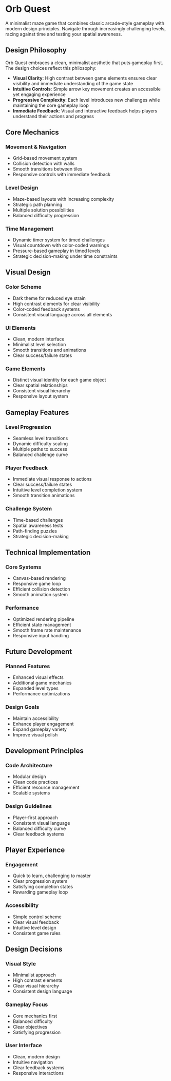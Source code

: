 # Orb Quest

A minimalist maze game that combines classic arcade-style gameplay with modern design principles. Navigate through increasingly challenging levels, racing against time and testing your spatial awareness.

## Design Philosophy

Orb Quest embraces a clean, minimalist aesthetic that puts gameplay first. The design choices reflect this philosophy:

- **Visual Clarity**: High contrast between game elements ensures clear visibility and immediate understanding of the game state
- **Intuitive Controls**: Simple arrow key movement creates an accessible yet engaging experience
- **Progressive Complexity**: Each level introduces new challenges while maintaining the core gameplay loop
- **Immediate Feedback**: Visual and interactive feedback helps players understand their actions and progress

## Core Mechanics

### Movement & Navigation
- Grid-based movement system
- Collision detection with walls
- Smooth transitions between tiles
- Responsive controls with immediate feedback

### Level Design
- Maze-based layouts with increasing complexity
- Strategic path planning
- Multiple solution possibilities
- Balanced difficulty progression

### Time Management
- Dynamic timer system for timed challenges
- Visual countdown with color-coded warnings
- Pressure-based gameplay in timed levels
- Strategic decision-making under time constraints

## Visual Design

### Color Scheme
- Dark theme for reduced eye strain
- High contrast elements for clear visibility
- Color-coded feedback systems
- Consistent visual language across all elements

### UI Elements
- Clean, modern interface
- Minimalist level selection
- Smooth transitions and animations
- Clear success/failure states

### Game Elements
- Distinct visual identity for each game object
- Clear spatial relationships
- Consistent visual hierarchy
- Responsive layout system

## Gameplay Features

### Level Progression
- Seamless level transitions
- Dynamic difficulty scaling
- Multiple paths to success
- Balanced challenge curve

### Player Feedback
- Immediate visual response to actions
- Clear success/failure states
- Intuitive level completion system
- Smooth transition animations

### Challenge System
- Time-based challenges
- Spatial awareness tests
- Path-finding puzzles
- Strategic decision-making

## Technical Implementation

### Core Systems
- Canvas-based rendering
- Responsive game loop
- Efficient collision detection
- Smooth animation system

### Performance
- Optimized rendering pipeline
- Efficient state management
- Smooth frame rate maintenance
- Responsive input handling

## Future Development

### Planned Features
- Enhanced visual effects
- Additional game mechanics
- Expanded level types
- Performance optimizations

### Design Goals
- Maintain accessibility
- Enhance player engagement
- Expand gameplay variety
- Improve visual polish

## Development Principles

### Code Architecture
- Modular design
- Clean code practices
- Efficient resource management
- Scalable systems

### Design Guidelines
- Player-first approach
- Consistent visual language
- Balanced difficulty curve
- Clear feedback systems

## Player Experience

### Engagement
- Quick to learn, challenging to master
- Clear progression system
- Satisfying completion states
- Rewarding gameplay loop

### Accessibility
- Simple control scheme
- Clear visual feedback
- Intuitive level design
- Consistent game rules

## Design Decisions

### Visual Style
- Minimalist approach
- High contrast elements
- Clear visual hierarchy
- Consistent design language

### Gameplay Focus
- Core mechanics first
- Balanced difficulty
- Clear objectives
- Satisfying progression

### User Interface
- Clean, modern design
- Intuitive navigation
- Clear feedback systems
- Responsive interactions